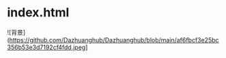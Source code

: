 # index.html
![背景](https://github.com/Dazhuanghub/Dazhuanghub/blob/main/af6fbcf3e25bc356b53e3d7192cf4fdd.jpeg]
